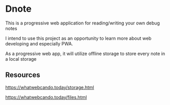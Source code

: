 # Dnote
This is a progressive web application for reading/writing your own debug notes

I intend to use this project as an opportunity to learn more about web developing and especially PWA.

As a progressive web app, it will utilize offline storage to store every note in a local storage

## Resources
https://whatwebcando.today/storage.html

https://whatwebcando.today/files.html
